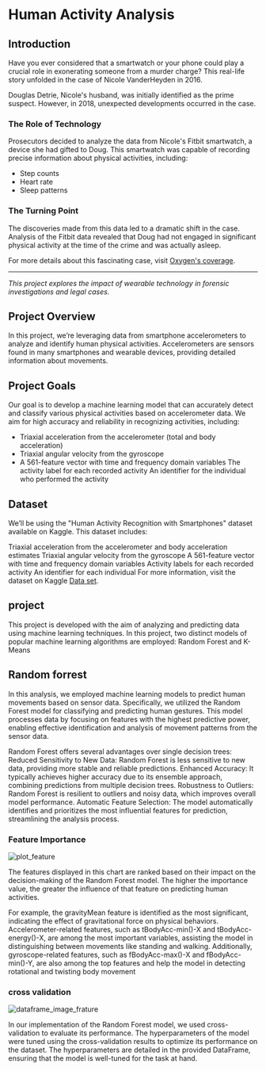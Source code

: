 # Human Activity Analysis

## Introduction

Have you ever considered that a smartwatch or your phone could play a crucial role in exonerating someone from a murder charge? This real-life story unfolded in the case of Nicole VanderHeyden in 2016.

Douglas Detrie, Nicole's husband, was initially identified as the prime suspect. However, in 2018, unexpected developments occurred in the case.

### The Role of Technology

Prosecutors decided to analyze the data from Nicole's Fitbit smartwatch, a device she had gifted to Doug. This smartwatch was capable of recording precise information about physical activities, including:

- Step counts
- Heart rate
- Sleep patterns

### The Turning Point

The discoveries made from this data led to a dramatic shift in the case. Analysis of the Fitbit data revealed that Doug had not engaged in significant physical activity at the time of the crime and was actually asleep.

For more details about this fascinating case, visit [Oxygen's coverage](https://www.oxygen.com).

---

*This project explores the impact of wearable technology in forensic investigations and legal cases.*

## Project Overview
In this project, we’re leveraging data from smartphone accelerometers to analyze and identify human physical activities. Accelerometers are sensors found in many smartphones and wearable devices, providing detailed information about movements.

## Project Goals
Our goal is to develop a machine learning model that can accurately detect and classify various physical activities based on accelerometer data. We aim for high accuracy and reliability in recognizing activities, including:
- Triaxial acceleration from the accelerometer (total and body acceleration)
- Triaxial angular velocity from the gyroscope
- A 561-feature vector with time and frequency domain variables
The activity label for each recorded activity
An identifier for the individual who performed the activity
## Dataset
We’ll be using the "Human Activity Recognition with Smartphones" dataset available on Kaggle. This dataset includes:

Triaxial acceleration from the accelerometer and body acceleration estimates
Triaxial angular velocity from the gyroscope
A 561-feature vector with time and frequency domain variables
Activity labels for each recorded activity
An identifier for each individual
For more information, visit the dataset on Kaggle [Data set](https://www.kaggle.com/datasets/uciml/human-activity-recognition-with-smartphones).

## project

This project is developed with the aim of analyzing and predicting data using machine learning techniques. In this project, two distinct models of popular machine learning algorithms are employed: Random Forest and K-Means


## Random forrest

In this analysis, we employed machine learning models to predict human movements based on sensor data. Specifically, we utilized the Random Forest model for classifying and predicting human gestures. This model processes data by focusing on features with the highest predictive power, enabling effective identification and analysis of movement patterns from the sensor data.

Random Forest offers several advantages over single decision trees:
Reduced Sensitivity to New Data: Random Forest is less sensitive to new data, providing more stable and reliable predictions.
Enhanced Accuracy: It typically achieves higher accuracy due to its ensemble approach, combining predictions from multiple decision trees.
Robustness to Outliers: Random Forest is resilient to outliers and noisy data, which improves overall model performance.
Automatic Feature Selection: The model automatically identifies and prioritizes the most influential features for prediction, streamlining the analysis process.

### Feature Importance
![plot_feature](https://github.com/user-attachments/assets/fa683757-b252-43d4-8bdf-377c8324b3fd)

The features displayed in this chart are ranked based on their impact on the decision-making of the Random Forest model. The higher the importance value, the greater the influence of that feature on predicting human activities.

For example, the gravityMean feature is identified as the most significant, indicating the effect of gravitational force on physical behaviors. Accelerometer-related features, such as tBodyAcc-min()-X and tBodyAcc-energy()-X, are among the most important variables, assisting the model in distinguishing between movements like standing and walking. Additionally, gyroscope-related features, such as fBodyAcc-max()-X and fBodyAcc-min()-Y, are also among the top features and help the model in detecting rotational and twisting body movement

### cross validation 
![dataframe_image_frature](https://github.com/user-attachments/assets/1fb82869-c15a-43b6-81f0-9cf3f6e3a035)


In our implementation of the Random Forest model, we used cross-validation to evaluate its performance. The hyperparameters of the model were tuned using the cross-validation results to optimize its performance on the dataset. The hyperparameters are detailed in the provided DataFrame, ensuring that the model is well-tuned for the task at hand.


